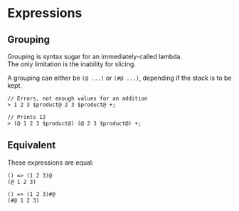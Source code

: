 # Expressions

## Grouping

Grouping is syntax sugar for an immediately-called lambda.  
The only limitation is the inability for slicing.  

A grouping can either be `(@ ...)` or `(#@ ...)`, depending if the stack is to be kept.  

```
// Errors, not enough values for an addition
> 1 2 3 $product@ 2 3 $product@ +;

// Prints 12
> (@ 1 2 3 $product@) (@ 2 3 $product@) +;
```

## Equivalent

These expressions are equal:  

```
() => (1 2 3)@
(@ 1 2 3)
```

```
() => (1 2 3)#@
(#@ 1 2 3)
```
